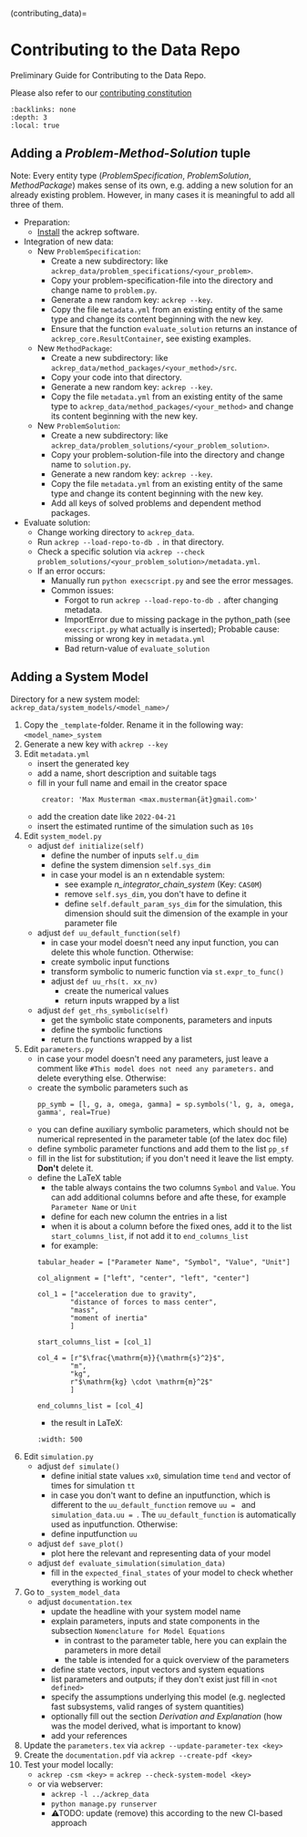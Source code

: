 (contributing_data)=
# Contributing to the Data Repo
Preliminary Guide for Contributing to the Data Repo.

Please also refer to our [contributing constitution](ref_constitution)

```{contents} Table of contents
:backlinks: none
:depth: 3
:local: true
```

## Adding a *Problem-Method-Solution* tuple
Note: Every entity type (*ProblemSpecification*, *ProblemSolution*, *MethodPackage*) makes sense of its own, e.g. adding a new solution for an already existing problem. However, in many cases it is meaningful to add all three of them.

- Preparation:
    - [Install](installation) the ackrep software.
- Integration of new data:
    - New `ProblemSpecification`:
        - Create a new subdirectory: like `ackrep_data/problem_specifications/<your_problem>`.
        - Copy your problem-specification-file into the directory and change name to `problem.py`.
        - Generate a new random key: `ackrep --key`.
        - Copy the file `metadata.yml` from an existing entity of the same type and change its content beginning with the new key.
        - Ensure that the function `evaluate_solution` returns an instance of `ackrep_core.ResultContainer`, see existing examples.
    - New `MethodPackage`:
        - Create a new subdirectory: like `ackrep_data/method_packages/<your_method>/src`.
        - Copy your code into that directory.
        - Generate a new random key: `ackrep --key`.
        - Copy the file `metadata.yml` from an existing entity of the same type to `ackrep_data/method_packages/<your_method>` and change its content beginning with the new key.    
    - New `ProblemSolution`:
        - Create a new subdirectory: like `ackrep_data/problem_solutions/<your_problem_solution>`.
        - Copy your problem-solution-file into the directory and change name to `solution.py`.
        - Generate a new random key: `ackrep --key`.
        - Copy the file `metadata.yml` from an existing entity of the same type and change its content beginning with the new key.
        - Add all keys of solved problems and dependent method packages.
- Evaluate solution:
    - Change working directory to `ackrep_data`.
    - Run `ackrep --load-repo-to-db .` in that directory.
    - Check a specific solution via `ackrep --check problem_solutions/<your_problem_solution>/metadata.yml`.
    - If an error occurs:
        - Manually run `python execscript.py` and see the error messages.
        - Common issues:
            - Forgot to run `ackrep --load-repo-to-db .` after changing metadata.
            - ImportError due to missing package in the python_path (see `execscript.py` what actually is inserted); Probable cause: missing or wrong key in `metadata.yml`
            - Bad return-value of `evaluate_solution`

## Adding a System Model
Directory for a new system model: `ackrep_data/system_models/<model_name>/`

1. Copy the `_template`-folder. Rename it in the following way: `<model_name>_system`
2. Generate a new key with `ackrep --key` 
3. Edit `metadata.yml`
    - insert the generated key
    - add a name, short description and suitable tags
    - fill in your full name and email in the creator space
        ``` 
         creator: 'Max Musterman <max.musterman{ät}gmail.com>'
        ```
    - add the creation date like `2022-04-21`
    - insert the estimated runtime of the simulation such as `10s`
4. Edit `system_model.py`
    - adjust `def initialize(self)`
        - define the number of inputs `self.u_dim`
        - define the system dimension `self.sys_dim`
        - in case your model is an n extendable system:
            - see example *n_integrator_chain_system* (Key: `CAS0M`)
            - remove `self.sys_dim`, you don't have to define it
            - define `self.default_param_sys_dim` for the simulation, this dimension should suit the dimension of the example in your parameter file
    - adjust `def uu_default_function(self)`
        - in case your model doesn't need any input function, you can delete this whole function. Otherwise:
        - create symbolic input functions
        - transform symbolic to numeric function via `st.expr_to_func()`
        - adjust `def uu_rhs(t. xx_nv)`
            - create the numerical values 
            - return inputs wrapped by a list
    - adjust `def get_rhs_symbolic(self)`
        - get the symbolic state components, parameters and inputs
        - define the symbolic functions
        - return the functions wrapped by a list
5. Edit `parameters.py`
    - in case your model doesn't need any parameters, just leave a comment like `#This model does not need any parameters.` and delete everything else. Otherwise:
    - create the symbolic parameters such as 
        ```
        pp_symb = [l, g, a, omega, gamma] = sp.symbols('l, g, a, omega, gamma', real=True)
        ```
    - you can define auxiliary symbolic parameters, which should not be numerical represented in the parameter table (of the latex doc file)
    - define symbolic parameter functions and add them to the list `pp_sf`
    - fill in the list for substitution; if you don't need it leave the list empty. **Don't** delete it.
    - define the LaTeX table
        - the table always contains the two columns `Symbol` and `Value`. You can add additional columns before and afte these, for example `Parameter Name` or `Unit` 
        - define for each new column the entries in a list
        - when it is about a column before the fixed ones, add it to the list `start_columns_list`, if not add it to `end_columns_list`
        - for example:
        ```
        tabular_header = ["Parameter Name", "Symbol", "Value", "Unit"]

        col_alignment = ["left", "center", "left", "center"]

        col_1 = ["acceleration due to gravity", 
                "distance of forces to mass center",
                "mass",
                "moment of inertia"
                ] 
        
        start_columns_list = [col_1]

        col_4 = [r"$\frac{\mathrm{m}}{\mathrm{s}^2}$", 
                "m",
                "kg",
                r"$\mathrm{kg} \cdot \mathrm{m}^2$"
                ]
    
        end_columns_list = [col_4]
        ```
        - the result in LaTeX:
        ```{image} images/latex_table.png
        :width: 500
        ```
6. Edit `simulation.py`
    - adjust `def simulate()`
        - define initial state values `xx0`, simulation time `tend` and vector of times for simulation `tt`
        - in case you don't want to define an inputfunction, which is different to the  `uu_default_function` remove `uu = ` and `simulation_data.uu = `. The `uu_default_function` is automatically used as inputfunction. Otherwise:
        - define inputfunction `uu`
    - adjust `def save_plot()`
        - plot here the relevant and representing data of your model
    - adjust `def evaluate_simulation(simulation_data)`
        - fill in the `expected_final_states` of your model to check whether everything is working out
7. Go to `_system_model_data`
    - adjust `documentation.tex`
        - update the headline with your system model name
        - explain parameters, inputs and state components in the subsection `Nomenclature for Model Equations`
            - in contrast to the parameter table, here you can explain the parameters in more detail
            - the table is intended for a quick overview  of the parameters
        - define state vectors, input vectors and system equations
        - list parameters and outputs; if they don't exist just fill in `<not defined>`
        - specify the assumptions underlying this model (e.g. neglected fast subsystems, valid ranges of system quantities)
        - optionally fill out the section *Derivation and Explanation* (how was the model derived, what is important to know)
        - add your references 
8. Update the `parameters.tex` via `ackrep --update-parameter-tex <key>` 
9. Create the `documentation.pdf` via `ackrep --create-pdf <key>`
10. Test your model locally:
    - `ackrep -csm <key>` = `ackrep --check-system-model <key>` 
    - or via webserver:
        - `ackrep -l ../ackrep_data`
        - `python manage.py runserver`
        - ⚠TODO: update (remove) this according to the new CI-based approach
